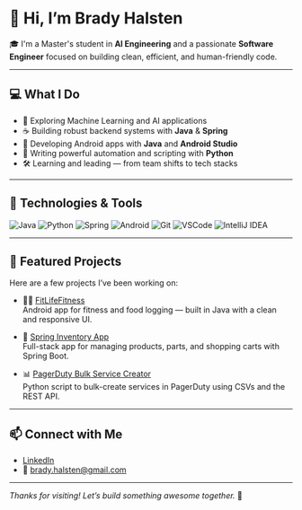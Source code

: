 # 👋 Hi, I’m Brady Halsten

🎓 I'm a Master's student in **AI Engineering** and a passionate **Software Engineer** focused on building clean, efficient, and human-friendly code.

---

## 💻 What I Do
- 🧠 Exploring Machine Learning and AI applications
- ☕ Building robust backend systems with **Java** & **Spring**
- 🤖 Developing Android apps with **Java** and **Android Studio**
- 🐍 Writing powerful automation and scripting with **Python**
- 🛠️ Learning and leading — from team shifts to tech stacks

---

## 🔧 Technologies & Tools
![Java](https://img.shields.io/badge/Java-%23ED8B00.svg?style=flat&logo=java&logoColor=white)
![Python](https://img.shields.io/badge/Python-3670A0?style=flat&logo=python&logoColor=ffdd54)
![Spring](https://img.shields.io/badge/Spring-6DB33F?style=flat&logo=spring&logoColor=white)
![Android](https://img.shields.io/badge/Android-3DDC84?style=flat&logo=android&logoColor=white)
![Git](https://img.shields.io/badge/Git-F05032?style=flat&logo=git&logoColor=white)
![VSCode](https://img.shields.io/badge/VS%20Code-007ACC?style=flat&logo=visual-studio-code&logoColor=white)
![IntelliJ IDEA](https://img.shields.io/badge/IntelliJIDEA-000000.svg?style=flat&logo=intellij-idea&logoColor=white)

---

## 📌 Featured Projects
Here are a few projects I’ve been working on:

- 🏋️‍♂️ [FitLifeFitness](https://github.com/brady-halsten/FitLifeFitness)  
  Android app for fitness and food logging — built in Java with a clean and responsive UI.

- 🌱 [Spring Inventory App](https://github.com/brady-halsten/spring_application)  
  Full-stack app for managing products, parts, and shopping carts with Spring Boot.

- 📊 [PagerDuty Bulk Service Creator](https://github.com/brady-halsten/pagerDuty_tse)  
  Python script to bulk-create services in PagerDuty using CSVs and the REST API.

---

## 📫 Connect with Me
- [LinkedIn](https://www.linkedin.com/in/brady-halsten)
- 📧 brady.halsten@gmail.com

---

_Thanks for visiting! Let’s build something awesome together._ 🚀
